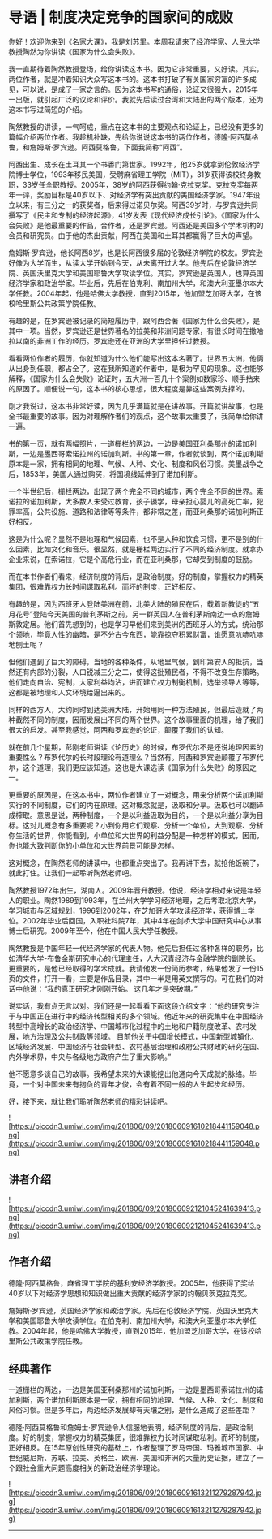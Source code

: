 # 导语 | 制度决定竞争的国家间的成败

你好！欢迎你来到《名家大课》，我是刘苏里。本周我请来了经济学家、人民大学教授陶然为你讲读《国家为什么会失败》。

我一直期待着陶然教授登场，给你讲读这本书。因为它非常重要，又好读。其实，两位作者，就是冲着知识大众写这本书的。这本书打破了有关国家穷富的许多成见，可以说，是成了一家之言的。因为这本书写的通俗，论证又很强大，2015年一出版，就引起广泛的议论和评价。我就先后读过台湾和大陆出的两个版本，还为这本书写过简短的介绍。

陶然教授的讲读，一气呵成，重点在这本书的主要观点和论证上，已经没有更多的篇幅介绍两位作者。我趁机补缺，先给你说说这本书的两位作者，德隆·阿西莫格鲁，和詹姆斯·罗宾逊。阿西莫格鲁，下面我简称“阿西”。

阿西出生、成长在土耳其一个书香门第世家。1992年，他25岁就拿到伦敦经济学院博士学位，1993年移民美国，受聘麻省理工学院（MIT），31岁获得该校终身教职，33岁任全职教授。2005年，38岁的阿西获得约翰·克拉克奖。克拉克奖每两年一评，奖励目标是40岁以下、对经济学有突出贡献的美国经济学家。1947年设立以来，有三分之一的获奖者，后来得过诺贝尔奖。阿西39岁时，与罗宾逊共同撰写了《民主和专制的经济起源》，41岁发表《现代经济成长引论》。《国家为什么会失败》是他最重要的作品，合作者，还是罗宾逊。阿西还是美国多个学术机构的会员和研究员。由于他的杰出贡献，阿西在美国和土耳其都赢得了巨大的声望。

詹姆斯·罗宾逊，他长阿西8岁，也是长阿西很多届的伦敦经济学院的校友。罗宾逊好像为大学而生，从读大学开始到今天，从未离开过大学。他先后在伦敦经济学院、英国沃里克大学和美国耶鲁大学攻读学位。其实，罗宾逊是英国人，也算英国经济学家和政治学家。毕业后，先后在伯克利、南加州大学，和澳大利亚墨尔本大学任教。2004年起，他是哈佛大学教授，直到2015年，他加盟芝加哥大学，在该校哈里斯公共政策学院任教。

有趣的是，在罗宾逊被记录的简短履历中，跟阿西合著《国家为什么会失败》，是其中一项。当然，罗宾逊还是世界著名的拉美和非洲问题专家，有很长时间在撒哈拉以南的非洲工作的经历。罗宾逊还在亚洲的大学里担任过教授。

看看两位作者的履历，你就知道为什么他们能写出这本名著了。世界五大洲，他俩从出身到任职，都占全了。这在我所知道的作者中，是极为罕见的现象。这也能够解释，《国家为什么会失败》论证时，五大洲一百几十个案例如数家珍、顺手拈来的原因了。顺便说一句，这本书的核心思想，很大程度是靠这些案例支撑的。

刚才我说过，这本书非常好读，因为几乎满篇就是在讲故事。开篇就讲故事，也是全书最重要的故事。因为对理解作者们的观点，这个故事太重要了，我简单给你讲一遍。

书的第一页，就有两幅照片，一道栅栏的两边，一边是美国亚利桑那州的诺加利斯，一边是墨西哥索诺拉州的诺加利斯。书的第一章，作者就谈到，两个诺加利斯原本是一家，拥有相同的地理、气候、人种、文化、制度和风俗习惯。美墨战争之后，1853年，美国人通过购买，将国境线延伸到了诺加利斯。

一个半世纪后，栅栏两边，出现了两个完全不同的城市，两个完全不同的世界。索诺拉的诺加利斯，大多数人未受过教育，孩子辍学，母亲担心婴儿的高死亡率，犯罪率高，公共设施、道路和法律等等条件，都非常之差，而亚利桑那的诺加利斯正好相反。

这是为什么呢？显然不是地理和气候因素，也不是人种和饮食习惯，更不是别的什么因素，比如文化和音乐。很显然，就是栅栏两边实行了不同的经济制度。就拿办企业来说，在索诺拉，它是个高危行业，而在亚利桑那，它却受到制度的鼓励。

而在本书作者们看来，经济制度的背后，是政治制度。好的制度，掌握权力的精英集团，很难靠权力长时间谋取私利。而坏的制度，正好相反。

有趣的是，因为西班牙人登陆美洲在前，北美大陆的殖民在后，载着新教徒的“五月花号”登陆今天美国的普利茅斯之前，另一群英国人在普利茅斯南边一点的詹姆斯敦定居。他们首先想到的，也是学习早他们来到美洲的西班牙人的方式，统治那个领地，毕竟人性的幽暗，是不分古今东西，能靠掠夺积累财富，谁愿意吭哧吭哧地刨土呢？

但他们遇到了巨大的障碍，当地的各种条件，从地里气候，到印第安人的抵抗，当然还有内部的分裂，人口锐减三分之二，使得这批殖民者，不得不改变生存策略。他们走向自治、宪制，大家利益均沾，进而建立权力制衡机制，选举领导人等等，这都是被地理和人文环境给逼出来的。

同样的西方人，大约同时到达美洲大陆，开始用同一种方法殖民，但最后造就了两种截然不同的制度，因而发展出不同的两个世界。这个故事里面的机理，给了我们很大的启发。甚至我感觉，阿西和罗宾逊的论证，颠覆了我们的认知。

就在前几个星期，彭刚老师讲读《论历史》的时候，布罗代尔不是还说地理因素的重要性么？布罗代尔的长时段理论有道理么？当然有。阿西和罗宾逊颠覆了布罗代尔，这个道理，我们更应该知道。这也是大课选读《国家为什么失败》的原因之一。

更重要的原因是，在这本书中，两位作者建立了一对概念，用来分析两个诺加利斯实行的不同制度，它们的内在原理。这对概念就是，汲取和分享。汲取也可以翻译成榨取。意思是说，两种制度，一个是以利益汲取为目的，一个是以利益分享为目标。这对儿概念有多重要呢？小到你用它们观察、分析一个单位，大到观察、分析你生活的世界，你能看到，小单位和大世界的利益分配是一种怎样的模式，因而，你也能大致判断你的小单位和大世界前景可能是怎样。

这对概念，在陶然老师的讲读中，也都重点突出了。我再讲下去，就抢他饭碗了，就此打住。让我们一起聆听陶然老师吧。

陶然教授1972年出生，湖南人。2009年晋升教授。他说，经济学相对来说是年轻人的职业。陶然1989到1993年，在兰州大学学习经济地理，之后考取北京大学，学习城市与区域规划，1996到2002年，在芝加哥大学攻读经济学，获得博士学位。2002年毕业后回国，入职社科院7年，其中4年在剑桥大学中国研究中心从事博士后研究。2009年至今，他在中国人民大学任教授。

陶然教授是中国年轻一代经济学家的代表人物。他先后担任过各种各样的职务，比如清华大学-布鲁金斯研究中心的代理主任，人大汉青经济与金融学院的副院长。更重要的，是他已经取得的学术成就。我请他发一份简历参考，结果他发了一份15页的文件，打开一看，主要是作品目录，其中一半是用英文撰写的。可在我们的对话中他说：“我的真正研究才刚刚开始。 这几年才是突破期。”

说实话，我有点无言以对。我们还是一起看看下面这段介绍文字：“他的研究专注于与中国正在进行中的经济转型相关的多个领域。他近年来的研究集中在中国经济转型中高增长的政治经济学、中国城市化过程中的土地和户籍制度改革、农村发展，地方治理及公共财政等领域。 目前他关于中国增长模式，中国新型城镇化、区域经济发展、中国经济与社会转型、农村基层治理和政府公共财政的研究在国、内外学术界，中央与各级地方政府产生了重大影响。”

他不愿意多谈自己的故事。我希望未来的大课能挖出他通向今天成就的脉络。毕竟，一个对中国未来有抱负的青年才俊，会有着不同一般的人生起步和经历。

好，接下来，就让我们聆听陶然老师的精彩讲读吧。

![https://piccdn3.umiwi.com/img/201806/09/201806091610218441159048.png](https://piccdn3.umiwi.com/img/201806/09/201806091610218441159048.png)

## 讲者介绍

![https://piccdn3.umiwi.com/img/201806/09/201806092121045241639413.png](https://piccdn3.umiwi.com/img/201806/09/201806092121045241639413.png)

## 作者介绍

德隆·阿西莫格鲁，麻省理工学院的基利安经济学教授。2005年，他获得了奖给40岁以下对经济学思想和知识做出重大贡献的经济学家的约翰贝茨克拉克奖。

詹姆斯·罗宾逊，英国经济学家和政治学家。先后在伦敦经济学院、英国沃里克大学和美国耶鲁大学攻读学位。在伯克利、南加州大学，和澳大利亚墨尔本大学任教。2004年起，他是哈佛大学教授，直到2015年，他加盟芝加哥大学，在该校哈里斯公共政策学院任教。

## 经典著作

一道栅栏的两边，一边是美国亚利桑那州的诺加利斯，一边是墨西哥索诺拉州的诺加利斯，两个诺加利斯原本是一家，拥有相同的地理、气候、人种、文化、制度和风俗习惯。但是多年后，两边经济发展却有天壤之别，是什么造成了这些差距？

德隆·阿西莫格鲁和詹姆士·罗宾逊令人信服地表明，经济制度的背后，是政治制度。好的制度，掌握权力的精英集团，很难靠权力长时间谋取私利。而坏的制度，正好相反。在15年原创性研究的基础上，作者整理了罗马帝国、玛雅城市国家、中世纪威尼斯、苏联、拉美、英格兰、欧洲、美国和非洲的大量历史证据，建立了一个跟社会重大问题高度相关的新政治经济学理论。

![https://piccdn3.umiwi.com/img/201806/09/201806091613211279287942.jpg](https://piccdn3.umiwi.com/img/201806/09/201806091613211279287942.jpg)

---
